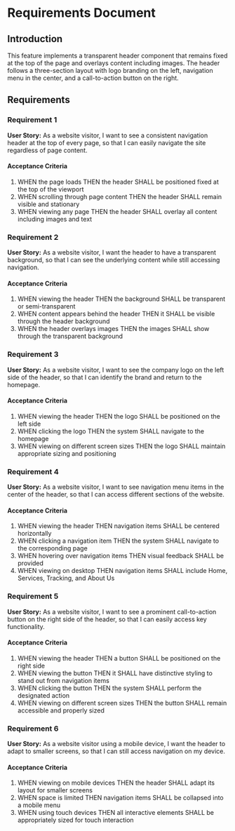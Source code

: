 # Requirements Document

## Introduction

This feature implements a transparent header component that remains fixed at the top of the page and overlays content including images. The header follows a three-section layout with logo branding on the left, navigation menu in the center, and a call-to-action button on the right.

## Requirements

### Requirement 1

**User Story:** As a website visitor, I want to see a consistent navigation header at the top of every page, so that I can easily navigate the site regardless of page content.

#### Acceptance Criteria

1. WHEN the page loads THEN the header SHALL be positioned fixed at the top of the viewport
2. WHEN scrolling through page content THEN the header SHALL remain visible and stationary
3. WHEN viewing any page THEN the header SHALL overlay all content including images and text

### Requirement 2

**User Story:** As a website visitor, I want the header to have a transparent background, so that I can see the underlying content while still accessing navigation.

#### Acceptance Criteria

1. WHEN viewing the header THEN the background SHALL be transparent or semi-transparent
2. WHEN content appears behind the header THEN it SHALL be visible through the header background
3. WHEN the header overlays images THEN the images SHALL show through the transparent background

### Requirement 3

**User Story:** As a website visitor, I want to see the company logo on the left side of the header, so that I can identify the brand and return to the homepage.

#### Acceptance Criteria

1. WHEN viewing the header THEN the logo SHALL be positioned on the left side
2. WHEN clicking the logo THEN the system SHALL navigate to the homepage
3. WHEN viewing on different screen sizes THEN the logo SHALL maintain appropriate sizing and positioning

### Requirement 4

**User Story:** As a website visitor, I want to see navigation menu items in the center of the header, so that I can access different sections of the website.

#### Acceptance Criteria

1. WHEN viewing the header THEN navigation items SHALL be centered horizontally
2. WHEN clicking a navigation item THEN the system SHALL navigate to the corresponding page
3. WHEN hovering over navigation items THEN visual feedback SHALL be provided
4. WHEN viewing on desktop THEN navigation items SHALL include Home, Services, Tracking, and About Us

### Requirement 5

**User Story:** As a website visitor, I want to see a prominent call-to-action button on the right side of the header, so that I can easily access key functionality.

#### Acceptance Criteria

1. WHEN viewing the header THEN a button SHALL be positioned on the right side
2. WHEN viewing the button THEN it SHALL have distinctive styling to stand out from navigation items
3. WHEN clicking the button THEN the system SHALL perform the designated action
4. WHEN viewing on different screen sizes THEN the button SHALL remain accessible and properly sized

### Requirement 6

**User Story:** As a website visitor using a mobile device, I want the header to adapt to smaller screens, so that I can still access navigation on my device.

#### Acceptance Criteria

1. WHEN viewing on mobile devices THEN the header SHALL adapt its layout for smaller screens
2. WHEN space is limited THEN navigation items SHALL be collapsed into a mobile menu
3. WHEN using touch devices THEN all interactive elements SHALL be appropriately sized for touch interaction
